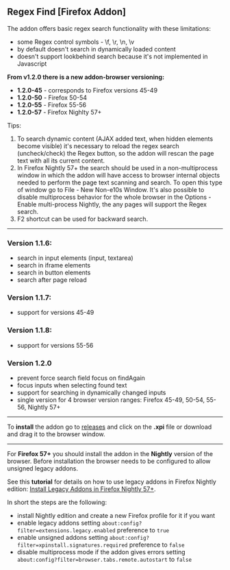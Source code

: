 ## Regex Find [Firefox Addon]

The addon offers basic regex search functionality with these limitations:

- some Regex control symbols - \f, \r, \n, \v
- by default doesn't search in dynamically loaded content
- doesn't support lookbehind search because it's not implemented in Javascript

**From v1.2.0 there is a new addon-browser versioning:**

- **1.2.0-45** - corresponds to Firefox versions 45-49
- **1.2.0-50** - Firefox 50-54
- **1.2.0-55** - Firefox 55-56
- **1.2.0-57** - Firefox Nighlty 57+

Tips:

1. To search dynamic content (AJAX added text, when hidden elements become visible) it's necessary to reload the regex search (uncheck/check) the Regex button, so the addon will rescan the page text with all its current content.
2. In Firefox Nightly 57+ the search should be used in a non-multiprocess window in which the addon will have access to browser internal objects needed to perform the page text scanning and search. To open this type of window go to File - New Non-e10s Window. It's also possible to disable multiprocess behavior for the whole browser in the Options - Enable multi-process Nightly, the any pages will support the Regex search.
3. F2 shortcut can be used for backward search.

---

### Version 1.1.6:

- search in input elements (input, textarea)
- search in iframe elements
- search in button elements
- search after page reload

### Version 1.1.7:

- support for versions 45-49

### Version 1.1.8:

- support for versions 55-56

### Version 1.2.0

- prevent force search field focus on findAgain
- focus inputs when selecting found text
- support for searching in dynamically changed inputs
- single version for 4 browser version ranges: Firefox 45-49, 50-54, 55-56, Nightly 57+

---

To **install** the addon go to [releases](https://github.com/mortalis13/Regex-Find/releases) and click on the **.xpi** file or download and drag it to the browser window.

---

For **Firefox 57+** you should install the addon in the **Nightly** version of the browser. Before installation the browser needs to be configured to allow unsigned legacy addons. 

See this **tutorial** for details on how to use legacy addons in Firefox Nightly edition: [Install Legacy Addons in Firefox Nightly 57+](http://pcadvice.co.nf/blog/install-legacy-addons-in-firefox-57).

In short the steps are the following:

- install Nightly edition and create a new Firefox profile for it if you want
- enable legacy addons setting `about:config?filter=extensions.legacy.enabled` preference to `true`
- enable unsigned addons setting `about:config?filter=xpinstall.signatures.required` preference to `false`
- disable multiprocess mode if the addon gives errors setting `about:config?filter=browser.tabs.remote.autostart` to `false`
